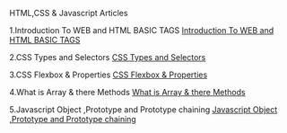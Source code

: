 HTML,CSS & Javascript Articles

1.Introduction To WEB and HTML BASIC TAGS
[Introduction To WEB and HTML BASIC TAGS](https://hashnode.com/post/cla5jgy33000i08mw8zz5eiz3)

2.CSS Types and Selectors
[CSS Types and Selectors](https://hashnode.com/post/clald8psb000808iih072ddlr)

3.CSS Flexbox & Properties
[CSS Flexbox & Properties](https://hashnode.com/post/clbcn3pij000108lg2itb6cap)

4.What is Array & there Methods
[What is Array & there Methods](https://hashnode.com/post/clby36d23000q08lc824a64c2)

5.Javascript Object ,Prototype and Prototype chaining
[Javascript Object ,Prototype and Prototype chaining](https://hashnode.com/post/clctidpbx000109mp0jtr7tjl)